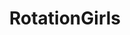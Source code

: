 ---
title: RotationGirls
crosslinks:
- livven
- ClaireGerhardstein
- SexyButNotPorn
- faithschroder
- NSFW_GIF
- nuttinhere
- SofiaJamora
---